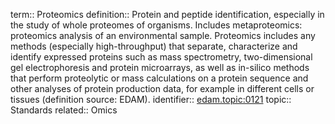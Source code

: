 term:: Proteomics
definition:: Protein and peptide identification, especially in the study of whole proteomes of organisms. Includes metaproteomics: proteomics analysis of an environmental sample. Proteomics includes any methods (especially high-throughput) that separate, characterize and identify expressed proteins such as mass spectrometry, two-dimensional gel electrophoresis and protein microarrays, as well as in-silico methods that perform proteolytic or mass calculations on a protein sequence and other analyses of protein production data, for example in different cells or tissues (definition source: EDAM).
identifier:: [edam.topic:0121](https://identifiers.org/edam:topic_0121)
topic:: Standards
related:: Omics
